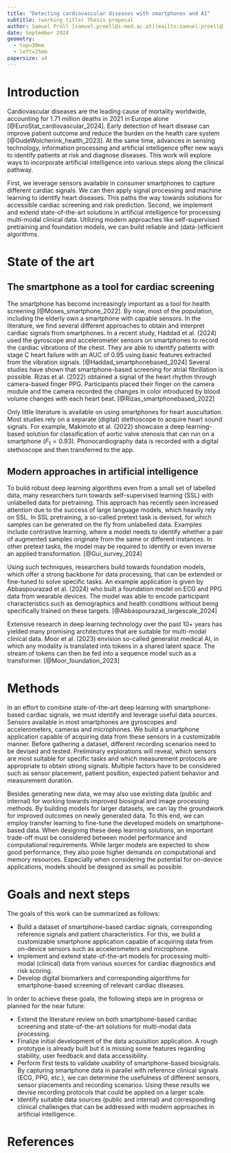```yaml
---
title: "Detecting cardiovascular diseases with smartphones and AI"
subtitle: (working title) Thesis proposal
author: Samuel Pröll [samuel.proell@i-med.ac.at](mailto:samuel.proell@i-med.ac.at)
date: September 2024
geometry:
  - top=30mm
  - left=25mm
papersize: a4
--- 
```


# Introduction
Cardiovascular diseases are the leading cause of mortality worldwide, accounting
for 1.71 million deaths in 2021 in Europe alone [@EuroStat_cardiovascular_2024].
Early detection of heart disease can improve patient outcome and
reduce the burden on the health care system [@OudeWolcherink_health_2023].
At the same time, advances in sensing technology, information processing and artificial
intelligence offer new ways to identify patients at risk and diagnose diseases.
This work will explore ways to incorporate artificial intelligence into various steps
along the clinical pathway.

First, we leverage sensors available in consumer smartphones
to capture different cardiac signals. We can then apply signal processing and machine
learning to identify heart diseases. This paths the way towards solutions for
accessible cardiac screening and risk prediction.
Second, we implement and extend state-of-the-art solutions in artificial intelligence
for processing multi-modal clinical data. Utilizing modern approaches like
self-supervised pretraining and foundation models, we can build reliable and
(data-)efficient algorithms.

# State of the art
## The smartphone as a tool for cardiac screening
The smartphone has become increasingly important as a tool for health
screening [@Moses_smartphone_2022]. By now, most of the population, including the elderly own a
smartphone with capable sensors. In the literature, we find several different approaches
to obtain and interpret cardiac signals from smartphones.
In a recent study, Haddad et al. (2024) used the gyroscope and accelerometer sensors
on smartphones to record the cardiac vibrations of the chest. They are able to identify
patients with stage C heart failure with an AUC of 0.95 using basic features extracted
from the vibration signals. [@Haddad_smartphonebased_2024]
Several studies have shown that smartphone-based screening for atrial fibrillation is
possible. Rizas et al. (2022) obtained a signal of the heart rhythm through camera-based
finger PPG. Participants placed their finger on the camera module and the camera
recorded the changes in color introduced by blood volume changes with each heart
beat.&nbsp;[@Rizas_smartphonebased_2022]

Only little literature is available on using smartphones for heart auscultation. Most
studies rely on a separate (digital) stethoscope to acquire heart sound signals.
For example, Makimoto et al. (2022) showcase a deep learning-based solution for
classification of aortic valve stenosis that can run on a smartphone ($F_1=0.93$).
Phonocardiography data is recorded with a digital stethoscope and then transferred to
the app.

## Modern approaches in artificial intelligence
To build robust deep learning algorithms even from a small set of labelled data,
many researchers turn towards self-supervised learning (SSL) with unlabelled data for
pretraining.
This approach has recently seen increased attention due to the success of large language
models, which heavily rely on SSL. In SSL pretraining, a so-called pretext task is
devised, for which samples can be generated on the fly from unlabelled data. Examples
include contrastive learning, where a model needs to identify whether a pair of
augmented samples originate from the same or different instances. In other pretext
tasks, the model may be required to identify or even inverse an applied
transformation.&nbsp;[@Gui_survey_2024]

Using such techniques, researchers build towards foundation models, which offer a strong
backbone for data processing, that can be extended or fine-tuned to solve specific
tasks. An example application is given by Abbaspourazad et al. (2024) who built a
foundation model on ECG and PPG data from wearable devices. The model was able to encode
participant characteristics such as demographics and health conditions without being
specifically trained on these targets.&nbsp;[@Abbaspourazad_largescale_2024]

Extensive research in deep learning technology over the past 10+ years has yielded
many promising architectures that are suitable for multi-modal clinical data.
Moor et al. (2023) envision so-called generalist medical AI, in which any modality is
translated into tokens in a shared latent space. The stream of tokens can then be fed
into a sequence model such as a transformer.&nbsp;[@Moor_foundation_2023]

# Methods
In an effort to combine state-of-the-art deep learning with smartphone-based cardiac
signals, we must identify and leverage useful data sources.
Sensors available in most smartphones are gyroscopes and accelerometers, cameras and
microphones.
We build a smartphone application capable of acquiring data from these sensors in
a customizable manner.
Before gathering a dataset, different recording scenarios need to be devised and tested.
Preliminary explorations will reveal, which sensors are most suitable for specific tasks
and which measurement protocols are appropriate to obtain strong signals.
Multiple factors have to be considered such as sensor placement, patient position,
expected patient behavior and measurement duration.

Besides generating new data, we may also use existing data (public and internal) for
working towards improved biosignal and image processing methods. By building models
for larger datasets, we can lay the groundwork for improved outcomes on newly generated
data.
To this end, we can employ transfer learning to fine-tune the developed
models on smartphone-based data.
When designing these deep learning solutions, an important trade-off must be
considered between model performance and computational requirements.
While larger models are expected to show good performance, they also pose higher demands
on computational and memory resources.
Especially when considering the potential for on-device applications, models should be
designed as small as possible.

# Goals and next steps
The goals of this work can be summarized as follows:

- Build a dataset of smartphone-based cardiac signals, corresponding reference signals
  and patient characteristics. For this, we build a customizable smartphone application
  capable of acquiring data from on-device sensors such as accelerometers and
  microphone. 
- Implement and extend state-of-the-art models for processing multi-modal (clinical)
  data from various sources for cardiac diagnostics and risk scoring.
- Develop digital biomarkers and corresponding algorithms for smartphone-based screening
  of relevant cardiac diseases.

In order to achieve these goals, the following steps are in progress or planned for the
near future:

- Extend the literature review on both smartphone-based cardiac screening
  and state-of-the-art solutions for multi-modal data processing.
- Finalize initial development of the data acquisition application. A rough prototype
  is already built but it is missing some features regarding stability, user feedback 
  and data accessibility.
- Perform first tests to validate usability of smartphone-based biosignals. By capturing
  smartphone data in parallel with reference clinical signals (ECG, PPG, etc.), we can
  determine the usefulness of different sensors, sensor placements and recording
  scenarios. Using these results we devise recording protocols that could be applied on
  a larger scale.
- Identify suitable data sources (public and internal) and corresponding clinical
  challenges that can be addressed with modern approaches in artificial intelligence.

# References
